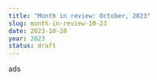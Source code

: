 ```yaml
---
title: "Month in review: October, 2023"
slug: month-in-review-10-23
date: 2023-10-28
year: 2023
status: draft
---
```


ads